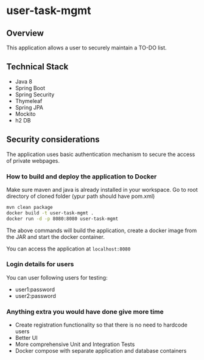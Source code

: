 # user-task-mgmt

## Overview
This application allows a user to securely maintain a TO-DO list.

## Technical Stack
 - Java 8
 - Spring Boot
 - Spring Security
 - Thymeleaf
 - Spring JPA
 - Mockito
 - h2 DB

## Security considerations
The application uses basic authentication mechanism to secure the access of private webpages.

### How to build and deploy the application to Docker

Make sure maven and java is already installed in your workspace.
Go to root directory of cloned folder (ypur path should have pom.xml)

```sh
mvn clean package
docker build -t user-task-mgmt .
docker run -d -p 8080:8080 user-task-mgmt
```

The above commands will build the application, create a docker image from the JAR and start the docker container.

You can access the application at ```localhost:8080```


### Login details for users

You can user following users for testing:

* user1:password
* user2:password

### Anything extra you would have done give more time
* Create registration functionality so that there is no need to hardcode users
* Better UI
* More comprehensive Unit and Integration Tests
* Docker compose with separate application and database containers
